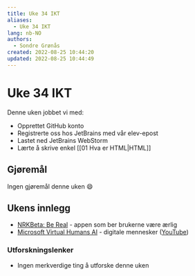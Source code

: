 ```yaml
---
title: Uke 34 IKT
aliases: 
  - Uke 34 IKT
lang: nb-NO
authors:
  - Sondre Grønås
created: 2022-08-25 10:44:20
updated: 2022-08-25 10:44:49
---
```

# Uke 34 IKT
Denne uken jobbet vi med:
- Opprettet GitHub konto
- Registrerte oss hos JetBrains med vår elev-epost
- Lastet ned JetBrains WebStorm
- Lærte å skrive enkel [[01 Hva er HTML|HTML]]

## Gjøremål
Ingen gjøremål denne uken 😄

## Ukens innlegg
- [NRKBeta: Be Real](https://nrkbeta.no/2022/08/19/bereal-er-appen-der-alle-er-aerlige/) - appen som ber brukerne være ærlig
- [Microsoft Virtual Humans AI](https://microsoft.github.io/DenseLandmarks/) - digitale mennesker ([YouTube](https://www.youtube.com/watch?v=6-FESfXHF5s))

### Utforskningslenker
- Ingen merkverdige ting å utforske denne uken
